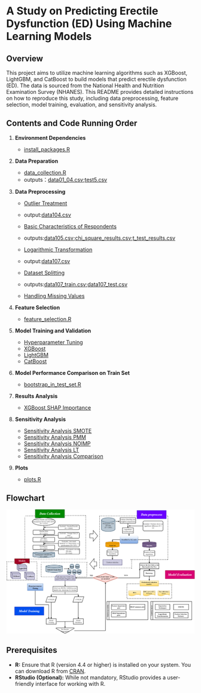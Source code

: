 # A Study on Predicting Erectile Dysfunction (ED) Using Machine Learning Models

## Overview

This project aims to utilize machine learning algorithms such as XGBoost, LightGBM, and CatBoost to build models that predict erectile dysfunction (ED). The data is sourced from the National Health and Nutrition Examination Survey (NHANES). This README provides detailed instructions on how to reproduce this study, including data preprocessing, feature selection, model training, evaluation, and sensitivity analysis.

## Contents and Code Running Order

1. **Environment Dependencies**  
   - [install_packages.R](scripts/install_packages.R)

2. **Data Preparation**  
   - [data_collection.R](scripts/data_collection.R)
   - outputs：[data01_04.csv](https://github.com/Aquapop/ML_ED/blob/main/Data/output/data01_04.csv);[test5.csv](https://github.com/Aquapop/ML_ED/blob/main/Data/output/test5.csv)

3. **Data Preprocessing**
   - [Outlier Treatment](scripts/outlier_analysis.R)
   - output:[data104.csv](https://github.com/Aquapop/ML_ED/blob/main/Data/output/data104.csv)
     
   - [Basic Characteristics of Respondents](scripts/univariate_analysis_and_logarithmic_transformation.R)
   - outputs:[data105.csv](https://github.com/Aquapop/ML_ED/blob/main/Data/output/data105.csv);[chi_square_results.csv](https://github.com/Aquapop/ML_ED/blob/main/Data/output/chi_square_results.csv);[t_test_results.csv](https://github.com/Aquapop/ML_ED/blob/main/Data/output/t_test_results.csv)
     
   - [Logarithmic Transformation](scripts/univariate_analysis_and_logarithmic_transformation.R)
   - output:[data107.csv](https://github.com/Aquapop/ML_ED/blob/main/Data/output/data107.csv)
     
   - [Dataset Splitting](scripts/data_split_randomforest_imputation.R)
   - outputs:[data107_train.csv](https://github.com/Aquapop/ML_ED/blob/main/Data/output/data107_train.csv);[data107_test.csv](https://github.com/Aquapop/ML_ED/blob/main/Data/output/data107_test.csv)
     
   - [Handling Missing Values](scripts/data_split_randomforest_imputation.R)

4. **Feature Selection**
   - [feature_selection.R](scripts/feature_selection.R)

5. **Model Training and Validation**
   - [Hyperparameter Tuning](scripts/hyperparameter_tuning.R)
   - [XGBoost](scripts/xgboost_model_training.R)
   - [LightGBM](scripts/lightgbm_model_training.R)
   - [CatBoost](scripts/CatBoost_model_training.R)

6. **Model Performance Comparison on Train Set**
   - [bootstrap_in_test_set.R](scripts/bootstrap_in_test_set.R)

7. **Results Analysis**
   - [XGBoost SHAP Importance](scripts/XGBoost_SHAP_importance.R)

8. **Sensitivity Analysis**
   - [Sensitivity Analysis SMOTE](scripts/Sensitivity_analysis/Sensitivity_Analysis_SMOTE.R)
   - [Sensitivity Analysis PMM](scripts/Sensitivity_analysis/Sensitivity_Analysis_PMM.R)
   - [Sensitivity Analysis NOIMP](scripts/Sensitivity_analysis/Sensitivity_Analysis_NOIMP.R)
   - [Sensitivity Analysis LT](scripts/Sensitivity_analysis/Sensitivity_Analysis_LT.R)
   - [Sensitivity Analysis Comparison](scripts/Sensitivity_analysis/Sensitivity_Analysis_Comparison.R)

8. **Plots**
   - [plots.R](scripts/plot.R)

## Flowchart
![image](https://github.com/Aquapop/ML_ED/blob/main/flowchart/Figure%201.png)




## Prerequisites

- **R:** Ensure that R (version 4.4 or higher) is installed on your system. You can download R from [CRAN](https://cran.r-project.org/).
- **RStudio (Optional):** While not mandatory, RStudio provides a user-friendly interface for working with R.

